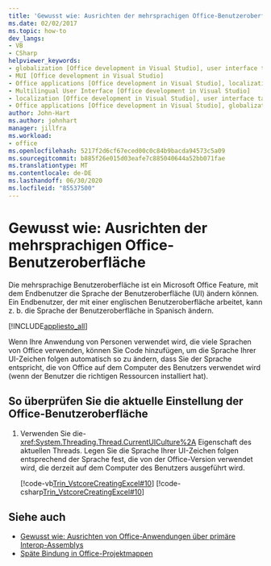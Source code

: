 ```yaml
---
title: 'Gewusst wie: Ausrichten der mehrsprachigen Office-Benutzeroberfläche'
ms.date: 02/02/2017
ms.topic: how-to
dev_langs:
- VB
- CSharp
helpviewer_keywords:
- globalization [Office development in Visual Studio], user interface targeting
- MUI [Office development in Visual Studio]
- Office applications [Office development in Visual Studio], localization
- Multilingual User Interface [Office development in Visual Studio]
- localization [Office development in Visual Studio], user interface targeting
- Office applications [Office development in Visual Studio], globalization
author: John-Hart
ms.author: johnhart
manager: jillfra
ms.workload:
- office
ms.openlocfilehash: 5217f2d6cf67eced00c0c84b9bacda94573c5a09
ms.sourcegitcommit: b885f26e015d03eafe7c885040644a52bb071fae
ms.translationtype: MT
ms.contentlocale: de-DE
ms.lasthandoff: 06/30/2020
ms.locfileid: "85537500"
---
```

# <a name="how-to-target-the-office-multilingual-user-interface"></a>Gewusst wie: Ausrichten der mehrsprachigen Office-Benutzeroberfläche
  Die mehrsprachige Benutzeroberfläche ist ein Microsoft Office Feature, mit dem Endbenutzer die Sprache der Benutzeroberfläche (UI) ändern können. Ein Endbenutzer, der mit einer englischen Benutzeroberfläche arbeitet, kann z. b. die Sprache der Benutzeroberfläche in Spanisch ändern.

 [!INCLUDE[appliesto_all](../vsto/includes/appliesto-all-md.md)]

 Wenn Ihre Anwendung von Personen verwendet wird, die viele Sprachen von Office verwenden, können Sie Code hinzufügen, um die Sprache Ihrer UI-Zeichen folgen automatisch so zu ändern, dass Sie der Sprache entspricht, die von Office auf dem Computer des Benutzers verwendet wird (wenn der Benutzer die richtigen Ressourcen installiert hat).

## <a name="to-check-the-current-office-ui-setting"></a>So überprüfen Sie die aktuelle Einstellung der Office-Benutzeroberfläche

1. Verwenden Sie die- <xref:System.Threading.Thread.CurrentUICulture%2A> Eigenschaft des aktuellen Threads. Legen Sie die Sprache Ihrer UI-Zeichen folgen entsprechend der Sprache fest, die von der Office-Version verwendet wird, die derzeit auf dem Computer des Benutzers ausgeführt wird.

     [!code-vb[Trin_VstcoreCreatingExcel#10](../vsto/codesnippet/VisualBasic/Trin_VstcoreCreatingExcelVB/Sheet1.vb#10)]
     [!code-csharp[Trin_VstcoreCreatingExcel#10](../vsto/codesnippet/CSharp/Trin_VstcoreCreatingExcelCS/Sheet1.cs#10)]

## <a name="see-also"></a>Siehe auch
- [Gewusst wie: Ausrichten von Office-Anwendungen über primäre Interop-Assemblys](../vsto/how-to-target-office-applications-through-primary-interop-assemblies.md)
- [Späte Bindung in Office-Projektmappen](../vsto/late-binding-in-office-solutions.md)
